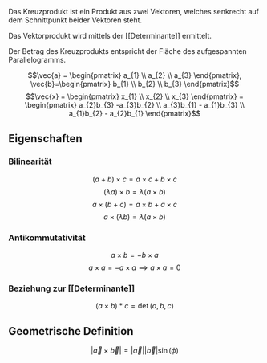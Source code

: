Das Kreuzprodukt ist ein Produkt aus zwei Vektoren, welches senkrecht auf dem Schnittpunkt beider Vektoren steht.

Das Vektorprodukt wird mittels der [[Determinante]] ermittelt.

Der Betrag des Kreuzprodukts entspricht der Fläche des aufgespannten Parallelogramms.

$$\vec{a} = \begin{pmatrix}
a_{1} \\
a_{2} \\
a_{3}
\end{pmatrix}, \vec{b}=\begin{pmatrix}
b_{1} \\
b_{2} \\
b_{3}
\end{pmatrix}$$
$$\vec{x} = \begin{pmatrix}
x_{1} \\
x_{2} \\
x_{3}
\end{pmatrix} = \begin{pmatrix}
a_{2}b_{3} -a_{3}b_{2} \\
a_{3}b_{1} - a_{1}b_{3} \\
a_{1}b_{2} - a_{2}b_{1} 
\end{pmatrix}$$

## Eigenschaften
### Bilinearität
$$
(a+b)\times c = a \times c + b \times c
$$
$$
(\lambda a)\times b = \lambda(a \times b)
$$
$$
a\times (b+c) = a \times b + a \times c
$$
$$
a\times (\lambda b) = \lambda(a \times b)
$$
### Antikommutativität
$$
a \times b = -b \times a
$$
$$
a \times a = -a \times a \implies a \times a = 0
$$
### Beziehung zur [[Determinante]]
$$
(a \times b) * c = \det(a,b,c)
$$

## Geometrische Definition
$$
\lvert \vec{a} \times \vec{b} \rvert = \lvert \vec{a} \rvert  \lvert \vec{b} \rvert\sin(\phi) 
$$

